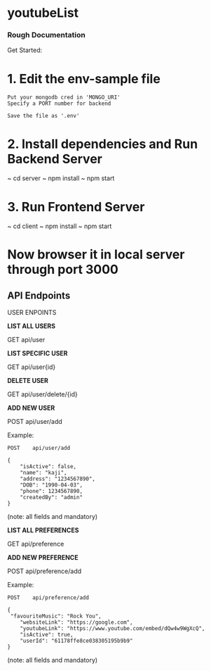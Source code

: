 # youtubeList


### Rough Documentation

Get Started:

# 1. Edit the env-sample file
	Put your mongodb cred in 'MONGO_URI'
	Specify a PORT number for backend
	
	Save the file as '.env'

# 2. Install dependencies and Run Backend Server
~ cd server 
~ npm install
~ npm start

# 3. Run Frontend Server
~ cd client
~ npm install 
~ npm start

# Now browser it in local server through port 3000





## API Endpoints
USER ENPOINTS

**LIST ALL USERS**

GET    			api/user


**LIST SPECIFIC USER**

GET			api/user{id}

**DELETE USER**

GET			api/user/delete/{id}


**ADD NEW USER**

POST			api/user/add

Example:
	
	POST 	api/user/add
		
	{	
		"isActive": false,
		"name": "kaji",
		"address": "1234567890",
		"DOB": "1990-04-03",
		"phone": 1234567890,
		"createdBy": "admin"
	}
(note: all fields and mandatory)



**LIST ALL PREFERENCES**

GET    			api/preference

**ADD NEW PREFERENCE**

POST			api/preference/add

Example:

	POST 	api/preference/add

	{
   	 "favouriteMusic": "Rock You",
    	"websiteLink": "https://google.com",
    	"youtubeLink": "https://www.youtube.com/embed/dQw4w9WgXcQ",
    	"isActive": true,
    	"userId": "61178ffe8ce038305195b9b9"
	}

(note: all fields and mandatory)

